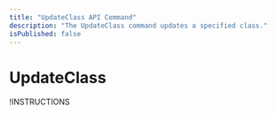 ```yaml
---
title: "UpdateClass API Command"
description: "The UpdateClass command updates a specified class."
isPublished: false
---
```


# UpdateClass

!INSTRUCTIONS[](https://raw.githubusercontent.com/LearnOnDemandSystems/docs/master/lod/lod-api/api-deprecate-message.md)

<!--
The **UpdateClass** command updates a specified class.

## Parameters

|Name|Type|Required|Note|
|--- |--- |--- |--- |
|id|string|Yes|The unique identifier of the class, as represented in your organization|
|name|String|Yes|The name of the class|
|start|Long|Yes|When the class starts (in Unix epoch time)|
|end|Long|Yes|When the class ends (in Unix epoch time)|
|expires|Long|Yes|When labs can no longer be associated with the class (in Unix epoch time)|
|instructorFirstName|String|No|The first name of the class instructor|
|instructorLastName|String|No|The last name of the class instructor|
|maxActiveLabInstances|Integer|No|The maximum number of active lab instances than can exist concurrently within this class context. This is optional in most situations. However, it is required for classes that host shared environments. If a shared lab is launched against a class that doesn't have this value set, the launch will fail.|
|availableLabs|Integer Array|No|An optional array of lab profile IDs. When provided, Lab on Demand will know that these labs are available within the class. You do not need to set this value in order to launch labs against the class. This is useful when using Lab on Demand to display a class attendance page, or when consuming shared class environments and you want the shared environment launch link to appear on the class monitor page.

## Response

|Name|Type|Nullable|Note|
|--- |--- |--- |--- |
|Success|Boolean|No|
|Status|Integer|No|Indicates the status of the API request
||||0 = Error
||||1 = Success|
|Error|String|Yes|In the event of an error, this will contain a detailed error message.|

## Example Usage
Imagine… An existing class must be updated with the following data:

- ID (in your system): 4449999
- Name: “Another Sample Class”
- Instructor First Name: “Another”
- Instructor Last Name: “Instructor”
- Start: April 1, 2012 8AM UTC
- End: April 1, 2012 5PM UTC
- Expires May 2 2012 5PM UTC

```
https://labondemand.com/api/v3/updateclass/?id=4449999&name=Another+Sample+Class&instructorFirstName=Another&instructorLastName=Instructor&start=1333267200&end=1333299600&expires=1335978000
```

## Example Response

```linenums
{
    "Success": true,
    "Status": 1,
    "Error": null
}
```
-->